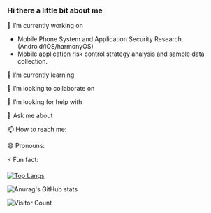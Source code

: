 ### Hi there a little bit about me

🔭 I’m currently working on

- Mobile Phone System and Application Security Research.(Android/iOS/harmonyOS)
- Mobile application risk control strategy analysis and sample data collection.

🌱 I’m currently learning

  
👯 I’m looking to collaborate on

  
🤔 I’m looking for help with

  
💬 Ask me about

  
📫 How to reach me:

  
😄 Pronouns:

  
⚡ Fun fact:

  


[![Top Langs](https://github-readme-stats.vercel.app/api/top-langs/?username=Eeeextend&langs_count=8)](https://github.com/Eeeextend/github-readme-stats)


![Anurag's GitHub stats](https://github-readme-stats.vercel.app/api?username=Eeeextend&hide=issues&show_icons=true)


![Visitor Count](https://profile-counter.glitch.me/Eeeextend/count.svg)

